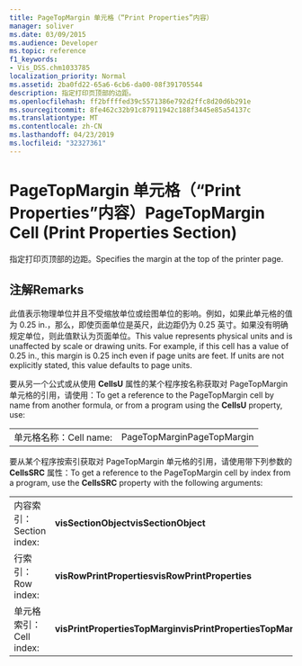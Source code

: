 ```yaml
---
title: PageTopMargin 单元格（“Print Properties”内容）
manager: soliver
ms.date: 03/09/2015
ms.audience: Developer
ms.topic: reference
f1_keywords:
- Vis_DSS.chm1033785
localization_priority: Normal
ms.assetid: 2ba0fd22-65a6-6cb6-da00-08f391705544
description: 指定打印页顶部的边距。
ms.openlocfilehash: ff2bffffed39c5571386e792d2ffc8d20d6b291e
ms.sourcegitcommit: 8fe462c32b91c87911942c188f3445e85a54137c
ms.translationtype: MT
ms.contentlocale: zh-CN
ms.lasthandoff: 04/23/2019
ms.locfileid: "32327361"
---
```

# <a name="pagetopmargin-cell-print-properties-section"></a><span data-ttu-id="2be19-103">PageTopMargin 单元格（“Print Properties”内容）</span><span class="sxs-lookup"><span data-stu-id="2be19-103">PageTopMargin Cell (Print Properties Section)</span></span>

<span data-ttu-id="2be19-104">指定打印页顶部的边距。</span><span class="sxs-lookup"><span data-stu-id="2be19-104">Specifies the margin at the top of the printer page.</span></span>
  
## <a name="remarks"></a><span data-ttu-id="2be19-105">注解</span><span class="sxs-lookup"><span data-stu-id="2be19-105">Remarks</span></span>

<span data-ttu-id="2be19-p101">此值表示物理单位并且不受缩放单位或绘图单位的影响。例如，如果此单元格的值为 0.25 in.，那么，即使页面单位是英尺，此边距仍为 0.25 英寸。如果没有明确规定单位，则此值默认为页面单位。</span><span class="sxs-lookup"><span data-stu-id="2be19-p101">This value represents physical units and is unaffected by scale or drawing units. For example, if this cell has a value of 0.25 in., this margin is 0.25 inch even if page units are feet. If units are not explicitly stated, this value defaults to page units.</span></span> 
  
<span data-ttu-id="2be19-109">要从另一个公式或从使用 **CellsU** 属性的某个程序按名称获取对 PageTopMargin 单元格的引用，请使用：</span><span class="sxs-lookup"><span data-stu-id="2be19-109">To get a reference to the PageTopMargin cell by name from another formula, or from a program using the **CellsU** property, use:</span></span> 
  
|||
|:-----|:-----|
| <span data-ttu-id="2be19-110">单元格名称：</span><span class="sxs-lookup"><span data-stu-id="2be19-110">Cell name:</span></span>  <br/> | <span data-ttu-id="2be19-111">PageTopMargin</span><span class="sxs-lookup"><span data-stu-id="2be19-111">PageTopMargin</span></span>  <br/> |
   
<span data-ttu-id="2be19-112">要从某个程序按索引获取对 PageTopMargin 单元格的引用，请使用带下列参数的 **CellsSRC** 属性：</span><span class="sxs-lookup"><span data-stu-id="2be19-112">To get a reference to the PageTopMargin cell by index from a program, use the **CellsSRC** property with the following arguments:</span></span> 
  
|||
|:-----|:-----|
| <span data-ttu-id="2be19-113">内容索引：</span><span class="sxs-lookup"><span data-stu-id="2be19-113">Section index:</span></span>  <br/> |<span data-ttu-id="2be19-114">**visSectionObject**</span><span class="sxs-lookup"><span data-stu-id="2be19-114">**visSectionObject**</span></span> <br/> |
| <span data-ttu-id="2be19-115">行索引：</span><span class="sxs-lookup"><span data-stu-id="2be19-115">Row index:</span></span>  <br/> |<span data-ttu-id="2be19-116">**visRowPrintProperties**</span><span class="sxs-lookup"><span data-stu-id="2be19-116">**visRowPrintProperties**</span></span> <br/> |
| <span data-ttu-id="2be19-117">单元格索引：</span><span class="sxs-lookup"><span data-stu-id="2be19-117">Cell index:</span></span>  <br/> |<span data-ttu-id="2be19-118">**visPrintPropertiesTopMargin**</span><span class="sxs-lookup"><span data-stu-id="2be19-118">**visPrintPropertiesTopMargin**</span></span> <br/> |
   


